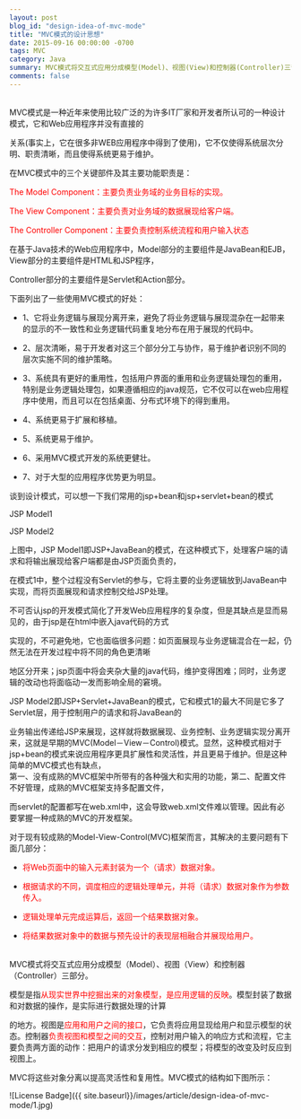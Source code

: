 ```yaml
---
layout: post
blog_id: "design-idea-of-mvc-mode"
title: "MVC模式的设计思想"
date: 2015-09-16 00:00:00 -0700
tags: MVC
category: Java
summary: MVC模式将交互式应用分成模型(Model)、视图(View)和控制器(Controller)三部分
comments: false
---
```

</br>
MVC模式是一种近年来使用比较广泛的为许多IT厂家和开发者所认可的一种设计模式，它和Web应用程序并没有直接的

关系(事实上，它在很多非WEB应用程序中得到了使用)，它不仅使得系统层次分明、职责清晰，而且使得系统更易于维护。

在MVC模式中的三个关键部件及其主要功能职责是：

<span style="color:red">The Model Component：主要负责业务域的业务目标的实现。</span>

<span style="color:red">The View Component：主要负责对业务域的数据展现给客户端。</span>

<span style="color:red">The Controller Component：主要负责控制系统流程和用户输入状态</span>


在基于Java技术的Web应用程序中，Model部分的主要组件是JavaBean和EJB，View部分的主要组件是HTML和JSP程序，

Controller部分的主要组件是Servlet和Action部分。

下面列出了一些使用MVC模式的好处：

+ 1、它将业务逻辑与展现分离开来，避免了将业务逻辑与展现混杂在一起带来的显示的不一致性和业务逻辑代码重复地分布在用于展现的代码中。

+ 2、层次清晰，易于开发者对这三个部分分工与协作，易于维护者识别不同的层次实施不同的维护策略。

+ 3、系统具有更好的重用性，包括用户界面的重用和业务逻辑处理包的重用，特别是业务逻辑处理包，如果遵循相应的java规范，它不仅可以在web应用程序中使用，而且可以在包括桌面、分布式环境下的得到重用。

+ 4、系统更易于扩展和移植。

+ 5、系统更易于维护。

+ 6、采用MVC模式开发的系统更健壮。

+ 7、对于大型的应用程序优势更为明显。

谈到设计模式，可以想一下我们常用的jsp+bean和jsp+servlet+bean的模式

JSP Model1

JSP Model2

上图中，JSP Model1即JSP+JavaBean的模式，在这种模式下，处理客户端的请求和将输出展现给客户端都是由JSP页面负责的，

在模式1中，整个过程没有Servlet的参与，它将主要的业务逻辑放到JavaBean中实现，而将页面展现和请求控制交给JSP处理。

不可否认jsp的开发模式简化了开发Web应用程序的复杂度，但是其缺点是显而易见的，由于jsp是在html中嵌入java代码的方式

实现的，不可避免地，它也面临很多问题：如页面展现与业务逻辑混合在一起，仍然无法在开发过程中将不同的角色更清晰

地区分开来；jsp页面中将会夹杂大量的java代码，维护变得困难；同时，业务逻辑的改动也将面临动一发而影响全局的窘境。

JSP Model2即JSP+Servlet+JavaBean的模式，它和模式1的最大不同是它多了Servlet层，用于控制用户的请求和将JavaBean的

业务输出传递给JSP来展现，这样就将数据展现、业务控制、业务逻辑实现分离开来，这就是早期的MVC(Model－View－Control)模式。显然，这种模式相对于jsp+bean的模式来说应用程序更具扩展性和灵活性，并且更易于维护。但是这种简单的MVC模式也有缺点，
</br>
第一、没有成熟的MVC框架中所带有的各种强大和实用的功能，第二、配置文件不好管理，成熟的MVC框架支持多配置文件，

而servlet的配置都写在web.xml中，这会导致web.xml文件难以管理。因此有必要掌握一种成熟的MVC的开发框架。

对于现有较成熟的Model-View-Control(MVC)框架而言，其解决的主要问题有下面几部分：

+ <span style="color:red">将Web页面中的输入元素封装为一个（请求）数据对象。</span>

+ <span style="color:red">根据请求的不同，调度相应的逻辑处理单元，并将（请求）数据对象作为参数传入。</span>

+ <span style="color:red">逻辑处理单元完成运算后，返回一个结果数据对象。</span>

+ <span style="color:red">将结果数据对象中的数据与预先设计的表现层相融合并展现给用户。</span>

</br>
MVC模式将交互式应用分成模型（Model）、视图（View）和控制器（Controller）三部分。

模型是指<span style="color:red">从现实世界中挖掘出来的对象模型，是应用逻辑的反映</span>。模型封装了数据和对数据的操作，是实际进行数据处理的计算

的地方。视图是<span style="color:red">应用和用户之间的接口</span>，它负责将应用显现给用户和显示模型的状态。控制器<span style="color:red">负责视图和模型之间的交互</span>，控制对用户输入的响应方式和流程，它主要负责两方面的动作：把用户的请求分发到相应的模型；将模型的改变及时反应到视图上。

MVC将这些对象分离以提高灵活性和复用性。MVC模式的结构如下图所示：

![License Badge]({{ site.baseurl}}/images/article/design-idea-of-mvc-mode/1.jpg)
</br>